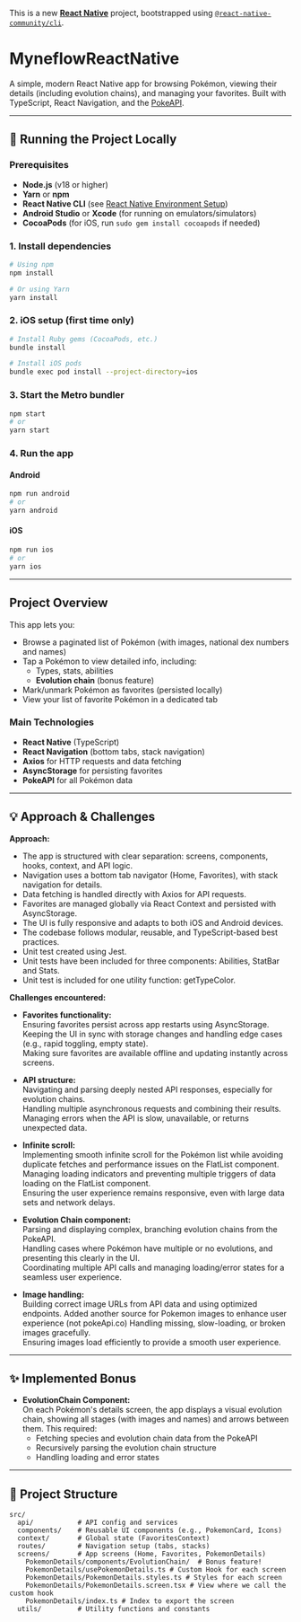 This is a new [**React Native**](https://reactnative.dev) project, bootstrapped using [`@react-native-community/cli`](https://github.com/react-native-community/cli).

# MyneflowReactNative

A simple, modern React Native app for browsing Pokémon, viewing their details (including evolution chains), and managing your favorites. Built with TypeScript, React Navigation, and the [PokeAPI](https://pokeapi.co/).

---

## 🚀 Running the Project Locally

### Prerequisites

- **Node.js** (v18 or higher)
- **Yarn** or **npm**
- **React Native CLI** (see [React Native Environment Setup](https://reactnative.dev/docs/environment-setup))
- **Android Studio** or **Xcode** (for running on emulators/simulators)
- **CocoaPods** (for iOS, run `sudo gem install cocoapods` if needed)

### 1. Install dependencies

```sh
# Using npm
npm install

# Or using Yarn
yarn install
```

### 2. iOS setup (first time only)

```sh
# Install Ruby gems (CocoaPods, etc.)
bundle install

# Install iOS pods
bundle exec pod install --project-directory=ios
```

### 3. Start the Metro bundler

```sh
npm start
# or
yarn start
```

### 4. Run the app

#### Android

```sh
npm run android
# or
yarn android
```

#### iOS

```sh
npm run ios
# or
yarn ios
```

---

## Project Overview

This app lets you:

- Browse a paginated list of Pokémon (with images, national dex numbers and names)
- Tap a Pokémon to view detailed info, including:
  - Types, stats, abilities
  - **Evolution chain** (bonus feature)
- Mark/unmark Pokémon as favorites (persisted locally)
- View your list of favorite Pokémon in a dedicated tab

### Main Technologies

- **React Native** (TypeScript)
- **React Navigation** (bottom tabs, stack navigation)
- **Axios** for HTTP requests and data fetching
- **AsyncStorage** for persisting favorites
- **PokeAPI** for all Pokémon data

---

## 💡 Approach & Challenges

**Approach:**
- The app is structured with clear separation: screens, components, hooks, context, and API logic.
- Navigation uses a bottom tab navigator (Home, Favorites), with stack navigation for details.
- Data fetching is handled directly with Axios for API requests.
- Favorites are managed globally via React Context and persisted with AsyncStorage.
- The UI is fully responsive and adapts to both iOS and Android devices.
- The codebase follows modular, reusable, and TypeScript-based best practices.
- Unit test created using Jest.
- Unit tests have been included for three components: Abilities, StatBar and Stats. 
- Unit test is included for one utility function: getTypeColor.

**Challenges encountered:**

- **Favorites functionality:**  
  Ensuring favorites persist across app restarts using AsyncStorage.  
  Keeping the UI in sync with storage changes and handling edge cases (e.g., rapid toggling, empty state).  
  Making sure favorites are available offline and updating instantly across screens.

- **API structure:**  
  Navigating and parsing deeply nested API responses, especially for evolution chains.  
  Handling multiple asynchronous requests and combining their results.  
  Managing errors when the API is slow, unavailable, or returns unexpected data.

- **Infinite scroll:**  
  Implementing smooth infinite scroll for the Pokémon list while avoiding duplicate fetches and performance issues on the FlatList component.  
  Managing loading indicators and preventing multiple triggers of data loading on the FlatList component.  
  Ensuring the user experience remains responsive, even with large data sets and network delays.

- **Evolution Chain component:**  
  Parsing and displaying complex, branching evolution chains from the PokeAPI.  
  Handling cases where Pokémon have multiple or no evolutions, and presenting this clearly in the UI.  
  Coordinating multiple API calls and managing loading/error states for a seamless user experience.

- **Image handling:**  
  Building correct image URLs from API data and using optimized endpoints.
  Added another source for Pokemon images to enhance user experience (not pokeApi.co)
  Handling missing, slow-loading, or broken images gracefully.  
  Ensuring images load efficiently to provide a smooth user experience.

---

## ✨ Implemented Bonus

- **EvolutionChain Component:**  
  On each Pokémon's details screen, the app displays a visual evolution chain, showing all stages (with images and names) and arrows between them. This required:
  - Fetching species and evolution chain data from the PokeAPI
  - Recursively parsing the evolution chain structure
  - Handling loading and error states

---

## 📂 Project Structure

```
src/
  api/           # API config and services
  components/    # Reusable UI components (e.g., PokemonCard, Icons)
  context/       # Global state (FavoritesContext)
  routes/        # Navigation setup (tabs, stacks)
  screens/       # App screens (Home, Favorites, PokemonDetails)
    PokemonDetails/components/EvolutionChain/  # Bonus feature!
    PokemonDetails/usePokemonDetails.ts # Custom Hook for each screen
    PokemonDetails/PokemonDetails.styles.ts # Styles for each screen
    PokemonDetails/PokemonDetails.screen.tsx # View where we call the custom hook
    PokemonDetails/index.ts # Index to export the screen
  utils/         # Utility functions and constants
```
